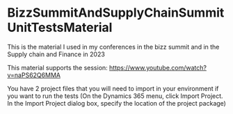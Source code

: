 # BizzSummitAndSupplyChainSummitUnitTestsMaterial
This is the material I used in my conferences in the bizz summit and in the Supply chain and Finance in 2023

This material supports the session: https://www.youtube.com/watch?v=naPS62Q6MMA


You have 2 project files that you will need to import in your environment if you want to run the tests (On the Dynamics 365 menu, click Import Project.
In the Import Project dialog box, specify the location of the project package)
